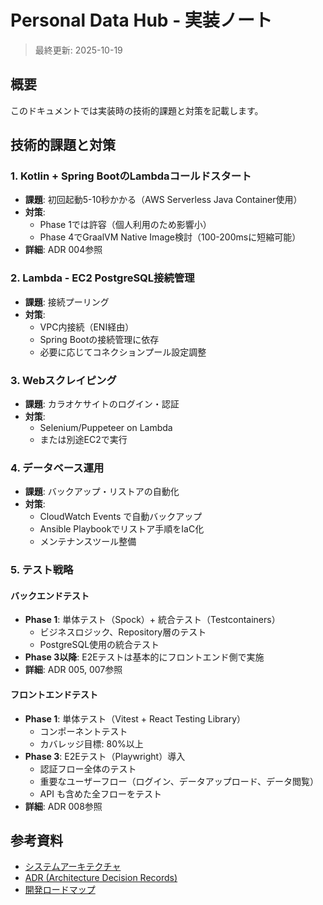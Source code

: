 # Personal Data Hub - 実装ノート

> 最終更新: 2025-10-19

## 概要

このドキュメントでは実装時の技術的課題と対策を記載します。

## 技術的課題と対策

### 1. Kotlin + Spring BootのLambdaコールドスタート
- **課題**: 初回起動5-10秒かかる（AWS Serverless Java Container使用）
- **対策**:
  - Phase 1では許容（個人利用のため影響小）
  - Phase 4でGraalVM Native Image検討（100-200msに短縮可能）
- **詳細**: ADR 004参照

### 2. Lambda - EC2 PostgreSQL接続管理
- **課題**: 接続プーリング
- **対策**:
  - VPC内接続（ENI経由）
  - Spring Bootの接続管理に依存
  - 必要に応じてコネクションプール設定調整

### 3. Webスクレイピング
- **課題**: カラオケサイトのログイン・認証
- **対策**:
  - Selenium/Puppeteer on Lambda
  - または別途EC2で実行

### 4. データベース運用
- **課題**: バックアップ・リストアの自動化
- **対策**:
  - CloudWatch Events で自動バックアップ
  - Ansible Playbookでリストア手順をIaC化
  - メンテナンスツール整備

### 5. テスト戦略

#### バックエンドテスト
- **Phase 1**: 単体テスト（Spock）+ 統合テスト（Testcontainers）
  - ビジネスロジック、Repository層のテスト
  - PostgreSQL使用の統合テスト
- **Phase 3以降**: E2Eテストは基本的にフロントエンド側で実施
- **詳細**: ADR 005, 007参照

#### フロントエンドテスト
- **Phase 1**: 単体テスト（Vitest + React Testing Library）
  - コンポーネントテスト
  - カバレッジ目標: 80%以上
- **Phase 3**: E2Eテスト（Playwright）導入
  - 認証フロー全体のテスト
  - 重要なユーザーフロー（ログイン、データアップロード、データ閲覧）
  - API も含めた全フローをテスト
- **詳細**: ADR 008参照

## 参考資料

- [システムアーキテクチャ](../architecture.md)
- [ADR (Architecture Decision Records)](../adr/)
- [開発ロードマップ](roadmap.md)
